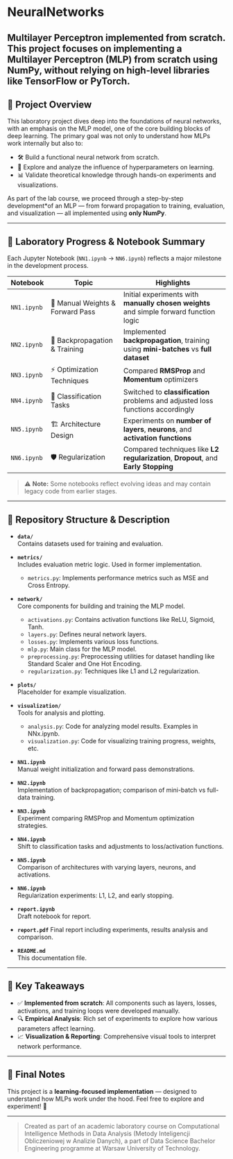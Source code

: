 # NeuralNetworks
Multilayer Perceptron implemented from scratch. 
This project focuses on implementing a **Multilayer Perceptron (MLP)** from scratch using **NumPy**, without relying on high-level libraries like TensorFlow or PyTorch.
---

## 🎯 Project Overview

This laboratory project dives deep into the foundations of neural networks, with an emphasis on the MLP model, one of the core building blocks of deep learning. The primary goal was not only to understand how MLPs work internally but also to:

- 🛠️ Build a functional neural network from scratch.
- 🔬 Explore and analyze the influence of hyperparameters on learning.
- 📊 Validate theoretical knowledge through hands-on experiments and visualizations.

As part of the lab course, we proceed through a step-by-step development*of an MLP — from forward propagation to training, evaluation, and visualization — all implemented using **only NumPy**.

---

## 🧪 Laboratory Progress & Notebook Summary

Each Jupyter Notebook (`NN1.ipynb` → `NN6.ipynb`) reflects a major milestone in the development process.

| Notebook | Topic | Highlights |
|----------|-------|------------|
| `NN1.ipynb` | 🔢 Manual Weights & Forward Pass | Initial experiments with **manually chosen weights** and simple forward function logic |
| `NN2.ipynb` | 🔁 Backpropagation & Training | Implemented **backpropagation**, training using **mini-batches** vs **full dataset** |
| `NN3.ipynb` | ⚡ Optimization Techniques | Compared **RMSProp** and **Momentum** optimizers |
| `NN4.ipynb` | 🧩 Classification Tasks | Switched to **classification** problems and adjusted loss functions accordingly |
| `NN5.ipynb` | 🏗️ Architecture Design | Experiments on **number of layers**, **neurons**, and **activation functions** |
| `NN6.ipynb` | 🛡️ Regularization | Compared techniques like **L2 regularization**, **Dropout**, and **Early Stopping** |

> ⚠️ **Note:** Some notebooks reflect evolving ideas and may contain legacy code from earlier stages.

---

## 📁 Repository Structure & Description

- **`data/`**  
  Contains datasets used for training and evaluation.

- **`metrics/`**  
  Includes evaluation metric logic. Used in former implementation.
  - `metrics.py`: Implements performance metrics such as MSE and Cross Entropy.

- **`network/`**  
  Core components for building and training the MLP model.
  - `activations.py`: Contains activation functions like ReLU, Sigmoid, Tanh.
  - `layers.py`: Defines neural network layers.
  - `losses.py`: Implements various loss functions.
  - `mlp.py`: Main class for the MLP model.
  - `preprocessing.py`: Preprocessing utilities for dataset handling like Standard Scaler and One Hot Encoding.
  - `regularization.py`: Techniques like L1 and L2 regularization.

- **`plots/`**  
  Placeholder for example visualization.

- **`visualization/`**  
  Tools for analysis and plotting.
  - `analysis.py`: Code for analyzing model results. Examples in NNx.ipynb.
  - `visualization.py`: Code for visualizing training progress, weights, etc.

- **`NN1.ipynb`**  
  Manual weight initialization and forward pass demonstrations.

- **`NN2.ipynb`**  
  Implementation of backpropagation; comparison of mini-batch vs full-data training.

- **`NN3.ipynb`**  
  Experiment comparing RMSProp and Momentum optimization strategies.

- **`NN4.ipynb`**  
  Shift to classification tasks and adjustments to loss/activation functions.

- **`NN5.ipynb`**  
  Comparison of architectures with varying layers, neurons, and activations.

- **`NN6.ipynb`**  
  Regularization experiments: L1, L2, and early stopping.

- **`report.ipynb`**  
  Draft notebook for report.

- **`report.pdf`**
  Final report including experiments, results analysis and comparison.

- **`README.md`**  
  This documentation file.


---

## 📌 Key Takeaways

- ✅ **Implemented from scratch**: All components such as layers, losses, activations, and training loops were developed manually.
- 🔍 **Empirical Analysis**: Rich set of experiments to explore how various parameters affect learning.
- 📈 **Visualization & Reporting**: Comprehensive visual tools to interpret network performance.

---

## 🧾 Final Notes

This project is a **learning-focused implementation** — designed to understand how MLPs work under the hood. Feel free to explore and experiment! 🚀

---

> Created as part of an academic laboratory course on Computational Intelligence Methods in Data Analysis (Metody Inteligencji Obliczeniowej w Analizie Danych), a part of Data Science Bachelor Engineering programme at Warsaw University of Technology.
